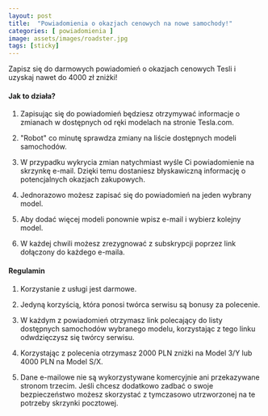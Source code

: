 ```yaml
---
layout: post
title:  "Powiadomienia o okazjach cenowych na nowe samochody!"
categories: [ powiadomienia ]
image: assets/images/roadster.jpg
tags: [sticky]
---
```


Zapisz się do darmowych powiadomień o okazjach cenowych Tesli i uzyskaj nawet do 4000 zł zniżki!

#### Jak to działa?

1. Zapisując się do powiadomień będziesz otrzymywać informacje o zmianach w dostępnych od ręki modelach na stronie Tesla.com.

2. "Robot" co minutę sprawdza zmiany na liście dostępnych modeli samochodów.

3. W przypadku wykrycia zmian natychmiast wyśle Ci powiadomienie na skrzynkę e-mail. Dzięki temu dostaniesz błyskawiczną informację o potencjalnych okazjach zakupowych.

4. Jednorazowo możesz zapisać się do powiadomień na jeden wybrany model.

5. Aby dodać więcej modeli ponownie wpisz e-mail i wybierz kolejny model.

6. W każdej chwili możesz zrezygnować z subskrypcji poprzez link dołączony do każdego e-maila.

#### Regulamin

1. Korzystanie z usługi jest darmowe.

2. Jedyną korzyścią, która ponosi twórca serwisu są bonusy za polecenie.

3. W każdym z powiadomień otrzymasz link polecający do listy dostępnych samochodów wybranego modelu, korzystając z tego linku odwdzięczysz się twórcy serwisu.

4. Korzystając z polecenia otrzymasz 2000 PLN zniżki na Model 3/Y lub 4000 PLN na Model S/X.

5. Dane e-mailowe nie są wykorzystywane komercyjnie ani przekazywane stronom trzecim. Jeśli chcesz dodatkowo zadbać o swoje bezpieczeństwo możesz skorzystać z tymczasowo utrzworzonej na te potrzeby skrzynki pocztowej.
